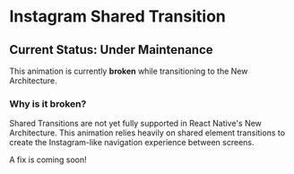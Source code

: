 # Instagram Shared Transition

## Current Status: Under Maintenance

This animation is currently **broken** while transitioning to the New Architecture.

### Why is it broken?

Shared Transitions are not yet fully supported in React Native's New Architecture. This animation relies heavily on shared element transitions to create the Instagram-like navigation experience between screens.

A fix is coming soon!
